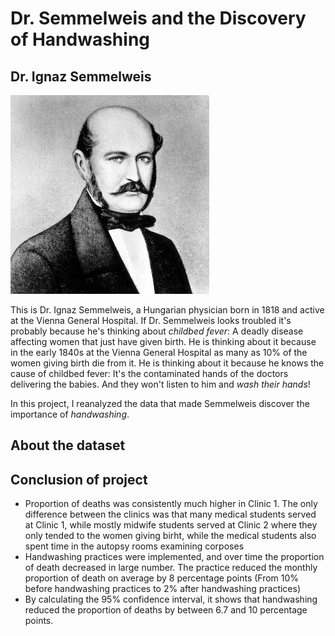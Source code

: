 # Dr. Semmelweis and the Discovery of Handwashing

## Dr. Ignaz Semmelweis
![image](https://github.com/vchow6/Dr.-Semmelweis-and-the-Discovery-of-Handwashing/blob/main/Dr_Semmelweis.jpeg)
<!--
<img style="float: left;margin:5px 20px 5px 1px" src="https://assets.datacamp.com/production/project_20/datasets/ignaz_semmelweis_1860.jpeg">
-->
<p>This is Dr. Ignaz Semmelweis, a Hungarian physician born in 1818 and active at the Vienna General Hospital. If Dr. Semmelweis looks troubled it's probably because he's thinking about <em>childbed fever</em>: A deadly disease affecting women that just have given birth. He is thinking about it because in the early 1840s at the Vienna General Hospital as many as 10% of the women giving birth die from it. He is thinking about it because he knows the cause of childbed fever: It's the contaminated hands of the doctors delivering the babies. And they won't listen to him and <em>wash their hands</em>!</p>
<p>In this project, I reanalyzed the data that made Semmelweis discover the importance of <em>handwashing</em>.</p>

## About the dataset


## Conclusion of project
* Proportion of deaths was consistently much higher in Clinic 1. The only difference between the clinics was that many medical students served at Clinic 1, while mostly midwife students served at Clinic 2 where they only tended to the women giving birht, while the medical students also spent time in the autopsy rooms examining corposes
* Handwashing practices were implemented, and over time the proportion of death decreased in large number. The practice reduced the monthly proportion of death on average by 8 percentage points (From 10% before handwashing practices to 2% after handwashing practices)
* By calculating the 95% confidence interval, it shows that handwashing reduced the proportion of deaths by between 6.7 and 10 percentage points.


